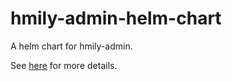 # hmily-admin-helm-chart

A helm chart for hmily-admin.

See [here](./hmily-admin/README.md) for more details.
